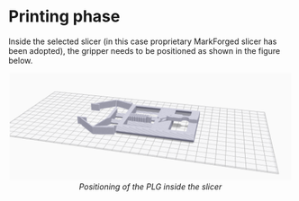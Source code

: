 # Printing phase

Inside the selected slicer (in this case proprietary MarkForged slicer has been adopted), the gripper needs to be positioned as shown in the figure below.

<p align="center">
  <img alt="slicer" src="/media/push-latch_slicer.png" width="500">
  <br>
    <em>Positioning of the PLG inside the slicer</em>
</p>




